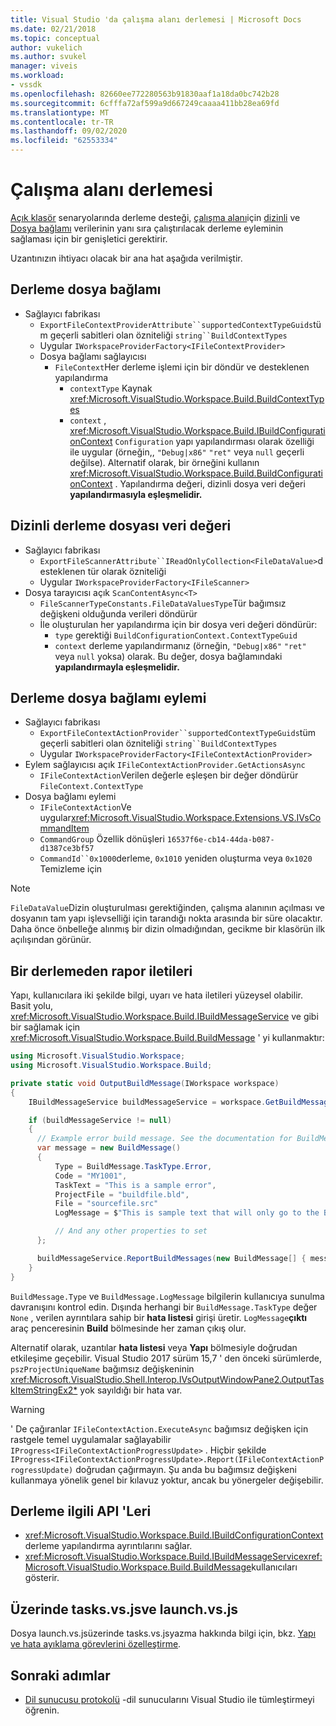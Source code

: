 ```yaml
---
title: Visual Studio 'da çalışma alanı derlemesi | Microsoft Docs
ms.date: 02/21/2018
ms.topic: conceptual
author: vukelich
ms.author: svukel
manager: viveis
ms.workload:
- vssdk
ms.openlocfilehash: 82660ee772280563b91830aaf1a18da0bc742b28
ms.sourcegitcommit: 6cfffa72af599a9d667249caaaa411bb28ea69fd
ms.translationtype: MT
ms.contentlocale: tr-TR
ms.lasthandoff: 09/02/2020
ms.locfileid: "62553334"
---
```

# <a name="workspace-build"></a>Çalışma alanı derlemesi

[Açık klasör](../ide/develop-code-in-visual-studio-without-projects-or-solutions.md) senaryolarında derleme desteği, [çalışma alanı](workspaces.md)için [dizinli](workspace-indexing.md) ve [Dosya bağlamı](workspace-file-contexts.md) verilerinin yanı sıra çalıştırılacak derleme eyleminin sağlaması için bir genişletici gerektirir.

Uzantınızın ihtiyacı olacak bir ana hat aşağıda verilmiştir.

## <a name="build-file-context"></a>Derleme dosya bağlamı

- Sağlayıcı fabrikası
  - `ExportFileContextProviderAttribute``supportedContextTypeGuids`tüm geçerli sabitleri olan özniteliği `string``BuildContextTypes`
  - Uygular `IWorkspaceProviderFactory<IFileContextProvider>`
  - Dosya bağlamı sağlayıcısı
    - `FileContext`Her derleme işlemi için bir döndür ve desteklenen yapılandırma
      - `contextType` Kaynak <xref:Microsoft.VisualStudio.Workspace.Build.BuildContextTypes>
      - `context` , <xref:Microsoft.VisualStudio.Workspace.Build.IBuildConfigurationContext> `Configuration` yapı yapılandırması olarak özelliği ile uygular (örneğin,, `"Debug|x86"` `"ret"` veya `null` geçerli değilse). Alternatif olarak, bir örneğini kullanın <xref:Microsoft.VisualStudio.Workspace.Build.BuildConfigurationContext> . Yapılandırma değeri, dizinli dosya veri değeri **yapılandırmasıyla eşleşmelidir.**

## <a name="indexed-build-file-data-value"></a>Dizinli derleme dosyası veri değeri

- Sağlayıcı fabrikası
  - `ExportFileScannerAttribute``IReadOnlyCollection<FileDataValue>`desteklenen tür olarak özniteliği
  - Uygular `IWorkspaceProviderFactory<IFileScanner>`
- Dosya tarayıcısı açık `ScanContentAsync<T>`
  - `FileScannerTypeConstants.FileDataValuesType`Tür bağımsız değişkeni olduğunda verileri döndürür
  - İle oluşturulan her yapılandırma için bir dosya veri değeri döndürür:
    - `type` gerektiği `BuildConfigurationContext.ContextTypeGuid`
    - `context` derleme yapılandırmanız (örneğin, `"Debug|x86"` `"ret"` veya `null` yoksa) olarak. Bu değer, dosya bağlamındaki **yapılandırmayla eşleşmelidir.**

## <a name="build-file-context-action"></a>Derleme dosya bağlamı eylemi

- Sağlayıcı fabrikası
  - `ExportFileContextActionProvider``supportedContextTypeGuids`tüm geçerli sabitleri olan özniteliği `string``BuildContextTypes`
  - Uygular `IWorkspaceProviderFactory<IFileContextActionProvider>`
- Eylem sağlayıcısı açık `IFileContextActionProvider.GetActionsAsync`
  - `IFileContextAction`Verilen değerle eşleşen bir değer döndürür `FileContext.ContextType`
- Dosya bağlamı eylemi
  - `IFileContextAction`Ve uygular<xref:Microsoft.VisualStudio.Workspace.Extensions.VS.IVsCommandItem>
  - `CommandGroup` Özellik dönüşleri `16537f6e-cb14-44da-b087-d1387ce3bf57`
  - `CommandId``0x1000`derleme, `0x1010` yeniden oluşturma veya `0x1020` Temizleme için

>[!NOTE]
>`FileDataValue`Dizin oluşturulması gerektiğinden, çalışma alanının açılması ve dosyanın tam yapı işlevselliği için tarandığı nokta arasında bir süre olacaktır. Daha önce önbelleğe alınmış bir dizin olmadığından, gecikme bir klasörün ilk açılışından görünür.

## <a name="reporting-messages-from-a-build"></a>Bir derlemeden rapor iletileri

Yapı, kullanıcılara iki şekilde bilgi, uyarı ve hata iletileri yüzeysel olabilir. Basit yolu, <xref:Microsoft.VisualStudio.Workspace.Build.IBuildMessageService> ve gibi bir sağlamak için <xref:Microsoft.VisualStudio.Workspace.Build.BuildMessage> ' yi kullanmaktır:

```csharp
using Microsoft.VisualStudio.Workspace;
using Microsoft.VisualStudio.Workspace.Build;

private static void OutputBuildMessage(IWorkspace workspace)
{
    IBuildMessageService buildMessageService = workspace.GetBuildMessageService();

    if (buildMessageService != null)
    {
      // Example error build message. See the documentation for BuildMessage for more information.
      var message = new BuildMessage()
      {
          Type = BuildMessage.TaskType.Error,
          Code = "MY1001",
          TaskText = "This is a sample error",
          ProjectFile = "buildfile.bld",
          File = "sourcefile.src"
          LogMessage = $"This is sample text that will only go to the Build output window pane.\n"

          // And any other properties to set
      };

      buildMessageService.ReportBuildMessages(new BuildMessage[] { message });
    }
}
```

`BuildMessage.Type` ve `BuildMessage.LogMessage` bilgilerin kullanıcıya sunulma davranışını kontrol edin. Dışında herhangi bir `BuildMessage.TaskType` değer `None` , verilen ayrıntılara sahip bir **hata listesi** girişi üretir. `LogMessage`**çıktı** araç penceresinin **Build** bölmesinde her zaman çıkış olur.

Alternatif olarak, uzantılar **hata listesi** veya **Yapı** bölmesiyle doğrudan etkileşime geçebilir. Visual Studio 2017 sürüm 15,7 ' den önceki sürümlerde, `pszProjectUniqueName` bağımsız değişkeninin <xref:Microsoft.VisualStudio.Shell.Interop.IVsOutputWindowPane2.OutputTaskItemStringEx2*> yok sayıldığı bir hata var.

>[!WARNING]
>' De çağıranlar `IFileContextAction.ExecuteAsync` bağımsız değişken için rastgele temel uygulamalar sağlayabilir `IProgress<IFileContextActionProgressUpdate>` . Hiçbir şekilde `IProgress<IFileContextActionProgressUpdate>.Report(IFileContextActionProgressUpdate)` doğrudan çağırmayın. Şu anda bu bağımsız değişkeni kullanmaya yönelik genel bir kılavuz yoktur, ancak bu yönergeler değişebilir.

## <a name="build-related-apis"></a>Derleme ilgili API 'Leri

- <xref:Microsoft.VisualStudio.Workspace.Build.IBuildConfigurationContext> derleme yapılandırma ayrıntılarını sağlar.
- <xref:Microsoft.VisualStudio.Workspace.Build.IBuildMessageService><xref:Microsoft.VisualStudio.Workspace.Build.BuildMessage>kullanıcıları gösterir.

## <a name="tasksvsjson-and-launchvsjson"></a>Üzerinde tasks.vs.jsve launch.vs.js

Dosya launch.vs.jsüzerinde tasks.vs.jsyazma hakkında bilgi için, bkz. [Yapı ve hata ayıklama görevlerini özelleştirme](../ide/customize-build-and-debug-tasks-in-visual-studio.md).

## <a name="next-steps"></a>Sonraki adımlar

* [Dil sunucusu protokolü](language-server-protocol.md) -dil sunucularını Visual Studio ile tümleştirmeyi öğrenin.